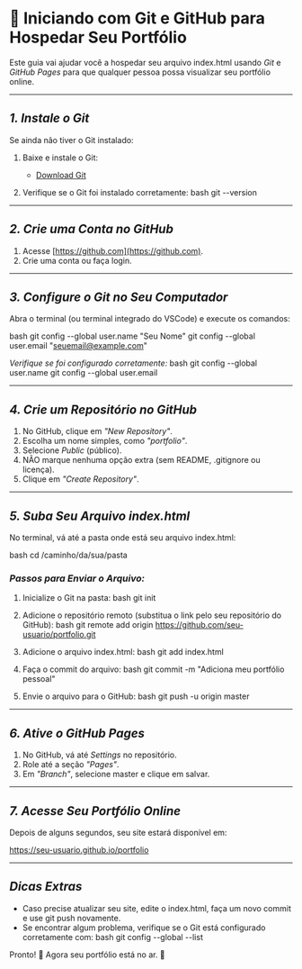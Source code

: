 # 🚀 Iniciando com Git e GitHub para Hospedar Seu Portfólio

Este guia vai ajudar você a hospedar seu arquivo index.html usando *Git* e *GitHub Pages* para que qualquer pessoa possa visualizar seu portfólio online.

---

## *1. Instale o Git*
Se ainda não tiver o Git instalado:

1. Baixe e instale o Git:
   - [Download Git](https://git-scm.com/)

2. Verifique se o Git foi instalado corretamente:
   bash
   git --version
   

---

## *2. Crie uma Conta no GitHub*
1. Acesse [https://github.com](https://github.com).
2. Crie uma conta ou faça login.

---

## *3. Configure o Git no Seu Computador*

Abra o terminal (ou terminal integrado do VSCode) e execute os comandos:

bash
git config --global user.name "Seu Nome"
git config --global user.email "seuemail@example.com"


*Verifique se foi configurado corretamente:*
bash
git config --global user.name
git config --global user.email


---

## *4. Crie um Repositório no GitHub*

1. No GitHub, clique em *"New Repository"*.
2. Escolha um nome simples, como *"portfolio"*.
3. Selecione *Public* (público).
4. NÃO marque nenhuma opção extra (sem README, .gitignore ou licença).
5. Clique em *"Create Repository"*.

---

## *5. Suba Seu Arquivo index.html*

No terminal, vá até a pasta onde está seu arquivo index.html:

bash
cd /caminho/da/sua/pasta


### *Passos para Enviar o Arquivo:*

1. Inicialize o Git na pasta:
   bash
   git init
   

2. Adicione o repositório remoto (substitua o link pelo seu repositório do GitHub):
   bash
   git remote add origin https://github.com/seu-usuario/portfolio.git
   

3. Adicione o arquivo index.html:
   bash
   git add index.html
   

4. Faça o commit do arquivo:
   bash
   git commit -m "Adiciona meu portfólio pessoal"
   

5. Envie o arquivo para o GitHub:
   bash
   git push -u origin master
   

---

## *6. Ative o GitHub Pages*

1. No GitHub, vá até *Settings* no repositório.
2. Role até a seção *"Pages"*.
3. Em *"Branch"*, selecione master e clique em salvar.

---

## *7. Acesse Seu Portfólio Online*

Depois de alguns segundos, seu site estará disponível em:


https://seu-usuario.github.io/portfolio


---

## *Dicas Extras*
- Caso precise atualizar seu site, edite o index.html, faça um novo commit e use git push novamente.
- Se encontrar algum problema, verifique se o Git está configurado corretamente com:
  bash
  git config --global --list
  

Pronto! 🎉 Agora seu portfólio está no ar. 🚀
